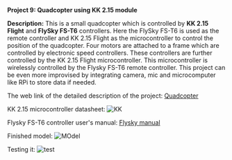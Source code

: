 __Project 9: Quadcopter using KK 2.15 module__

__Description:__
This is a small quadcopter which is controlled by __KK 2.15 Flight__ and __FlySky FS-T6__ controllers. Here the FlySky FS-T6 is used as the remote controller and KK 2.15 Flight as the microcontroller to control the position of the quadcopter. Four motors are attached to a frame which are controlled by electronic speed controllers. These controllers are further controlled by the KK 2.15 Flight microcontroller. This microcontroller is wirelessly controlled by the Flysky FS-T6 remote controller. This project can be even more improvised by integrating camera, mic and microcomputer like RPi to store data if needed.

The web link of the detailed description of the project: [Quadcopter](https://www.hackster.io/rishabhbanga/quadcopter-using-kk-2-15-module-950903)

KK 2.15 microcontroller datasheet:
![KK](https://www.dronetrest.com/uploads/db5290/427/bce68f8ff908d91f.jpg)

Flysky FS-T6 controller user's manual: [Flysky manual](https://fccid.io/N4ZFLYSKYI6X/User-Manual/User-Manual-3044503)

Finished model:
![MOdel](https://hackster.imgix.net/uploads/cover_image/file/48764/F8R9JN5I9M09S4O.MEDIUM.jpg?auto=compress%2Cformat&w=900&h=675&fit=min)

Testing it:
![test](https://hackster.imgix.net/uploads/image/file/48761/FAU4JM9I9NE0UCP.LARGE.jpg?auto=compress%2Cformat&w=740&h=555&fit=max)
